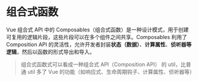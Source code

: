 # 组合式函数

Vue 组合式 API 中的 Composables（组合式函数）是一种设计模式，用于创建可复用的逻辑片段，这些片段可以在多个组件之间共享。Composables 利用了 Composition API 的灵活性，允许开发者封装**状态（数据）**、**计算属性**、**侦听器等逻辑**，然后以函数的形式导出和导入。

> 组合式函数式可以看成一种组合式 API（Composition API） 的 util，比普通 util 多了 Vue 的功能（如响应式、生命周期钩子、计算属性、侦听器等）
